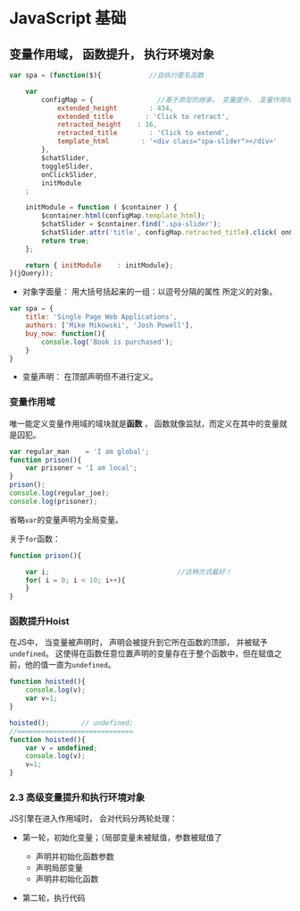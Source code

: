 # JavaScript 基础

## 变量作用域， 函数提升， 执行环境对象

```javascript
var spa = (function($){            //自执行匿名函数

    var
        configMap = {                //基于原型的继承， 变量提升， 变量作用域
            extended_height        : 434,
            extended_title        : 'Click to retract',
            retracted_height    : 16,
            retracted_title        : 'Click to extend',
            template_html        : '<div class="spa-slider"></div>'
        },
        $chatSlider,
        toggleSlider,
        onClickSlider,
        initModule
    ;

    initModule = function ( $container ) {
        $container.html(configMap.template_html);
        $chatSlider = $container.find('.spa-slider');
        $chatSlider.attr('title', configMap.retracted_title).click( onClickSlider );
        return true;
    };

    return { initModule    : initModule};
}(jQuery));
```

- 对象字面量： 用大括号括起来的一组：以逗号分隔的属性 所定义的对象。

```javascript
var spa = {
    title: 'Single Page Web Applications',
    authors: ['Mike Mikowski', 'Josh Powell'],
    buy_now: function(){
        console.log('Book is purchased');
    }
}
```

- 变量声明： 在顶部声明但不进行定义。

### 变量作用域

唯一能定义变量作用域的域块就是**函数** ， 函数就像监狱，而定义在其中的变量就是囚犯。

```javascript
var regular_man    = 'I am global';
function prison(){
    var prisoner = 'I am local';
}
prison();
console.log(regular_joe);
console.log(prisoner);
```

省略`var`的变量声明为全局变量。

关于`for`函数：

```javascript
function prison(){

    var i;                                //这种方式最好！
    for( i = 0; i < 10; i++){
    }
}
```

### 函数提升Hoist

在JS中， 当变量被声明时， 声明会被提升到它所在函数的顶部， 并被赋予`undefined`。 这使得在函数任意位置声明的变量存在于整个函数中，但在赋值之前，他的值一直为`undefined`。

```javascript
function hoisted(){
    console.log(v);            
    var v=1;
}

hoisted();        // undefined;
//=============================
function hoisted(){
    var v = undefined;
    console.log(v);
    v=1;
}
```

### 2.3 高级变量提升和执行环境对象

JS引擎在进入作用域时， 会对代码分两轮处理：

- 第一轮，初始化变量；（局部变量未被赋值，参数被赋值了

  - 声明并初始化函数参数
  - 声明局部变量
  - 声明并初始化函数

- 第二轮，执行代码
